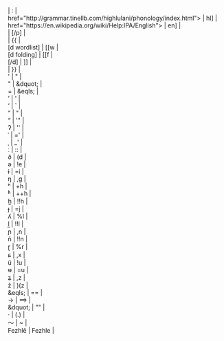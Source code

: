 <!DOCTYPE html>
</link><link> | </link>:<link> | <br>
<ipa><a | [p | <br>
href="http://grammar.tinellb.com/highlulani/phonology/index.html"> | hl] | <br>
href="https://en.wikipedia.org/wiki/Help:IPA/English"> | en] | <br>
</a></ipa> | [/p] | <br>
<div class="definition"> | {{ | <br>
[d wordlist] | [[w | <br>
[d folding] | [[f | <br>
[/d] | ]] | <br>
</div> | }} | <br>
' | &quot; | <br>
" | &dquot; | <br>
= | &eqls; | <br>
&rsquo; | ' | <br>
&lsquo; | ` | <br>
&rdquo; | " | <br>
&ldquo; | '" | <br>
&#x294; | '' | <br> <!-- glottal stop -->
&#x2c8; | =' | <br> <!-- primary stress -->
&#x2cc; | _' | <br> <!-- secondary stress -->
&#x2d0; | :: | <br> <!-- length mark -->
&eth; | (d | <br>
&#x259; | !e | <br> <!-- schwa -->
&#x268; | =i | <br> <!-- barred i -->
&#x14b; | ,g | <br> <!-- eng -->
&#x2b0; | +h | <br> <!-- aspiration -->
&#x2b1; | ++h | <br> <!-- breathy voice -->
h&#x330; | !!h | <br> <!-- h with tilde below -->
&#x25f; | =j | <br> <!-- barred j -->
&#x28e; | %l | <br> <!-- palatal l -->
l&#x330; | !!l | <br> <!-- l with tilde below -->
&#x272; | ,n | <br> <!-- palatal n -->
&ntilde; | !!n | <br> <!-- n with tilde -->
&#x27d; | %r | <br> <!-- retroflex flap -->
&#x255; | ,x | <br> <!-- curl-tailed c -->
&uuml; | !u | <br>
&#x289; | =u | <br> <!-- barred u -->
&#x291; | ,z | <br> <!-- curl-tailed z -->
&#x17e; | )(z | <br> <!-- z with hacek -->
&eqls; | == | <br>
&rarr; | ==> | <br>
&dquot; | "" | <br>
&middot; | (.) | <br>
&#xff5e; | ~ | <br>
Fezhl&ecirc; | Fezhle | <br>
